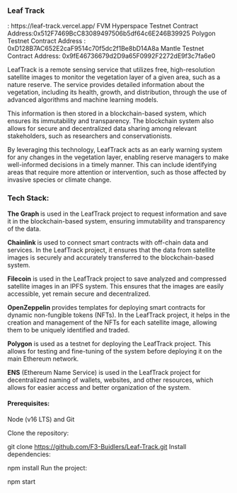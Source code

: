 <h3> Leaf Track </h3>  : https://leaf-track.vercel.app/
FVM Hyperspace Testnet Contract Address:0x512F7469BcC83089497506b5df64c6E246B39925
Polygon  Testnet Contract Address : 0xD128B7AC652E2caF9514c70f5dc2f1Be8bD14A8a
Mantle Testnet Contract Address: 0x9fE46736679d2D9a65F0992F2272dE9f3c7fa6e0

LeafTrack is a remote sensing service that utilizes free, high-resolution satellite images to monitor the vegetation layer of a given area, such as a nature reserve. The service provides detailed information about the vegetation, including its health, growth, and distribution, through the use of advanced algorithms and machine learning models.

This information is then stored in a blockchain-based system, which ensures its immutability and transparency. The blockchain system also allows for secure and decentralized data sharing among relevant stakeholders, such as researchers and conservationists.

By leveraging this technology, LeafTrack acts as an early warning system for any changes in the vegetation layer, enabling reserve managers to make well-informed decisions in a timely manner. This can include identifying areas that require more attention or intervention, such as those affected by invasive species or climate change.


<h3>Tech Stack: </h3>

<b>The Graph </b> is used in the LeafTrack project to request information and save it in the blockchain-based system, ensuring immutability and transparency of the data.

<b>Chainlink </b> is used to connect smart contracts with off-chain data and services. In the LeafTrack project, it ensures that the data from satellite images is securely and accurately transferred to the blockchain-based system.

<b>Filecoin</b> is used in the LeafTrack project to save analyzed and compressed satellite images in an IPFS system. This ensures that the images are easily accessible, yet remain secure and decentralized.

<b>OpenZeppelin</b> provides templates for deploying smart contracts for dynamic non-fungible tokens (NFTs). In the LeafTrack project, it helps in the creation and management of the NFTs for each satellite image, allowing them to be uniquely identified and traded.

<b>Polygon</b> is used as a testnet for deploying the LeafTrack project. This allows for testing and fine-tuning of the system before deploying it on the main Ethereum network.

<b>ENS</b> (Ethereum Name Service) is used in the LeafTrack project for decentralized naming of wallets, websites, and other resources, which allows for easier access and better organization of the system.

<h4>Prerequisites:</h4> Node (v16 LTS) and Git

Clone the repository:

git clone https://github.com/F3-Buidlers/Leaf-Track.git
Install dependencies:

npm install
Run the project:

npm start

